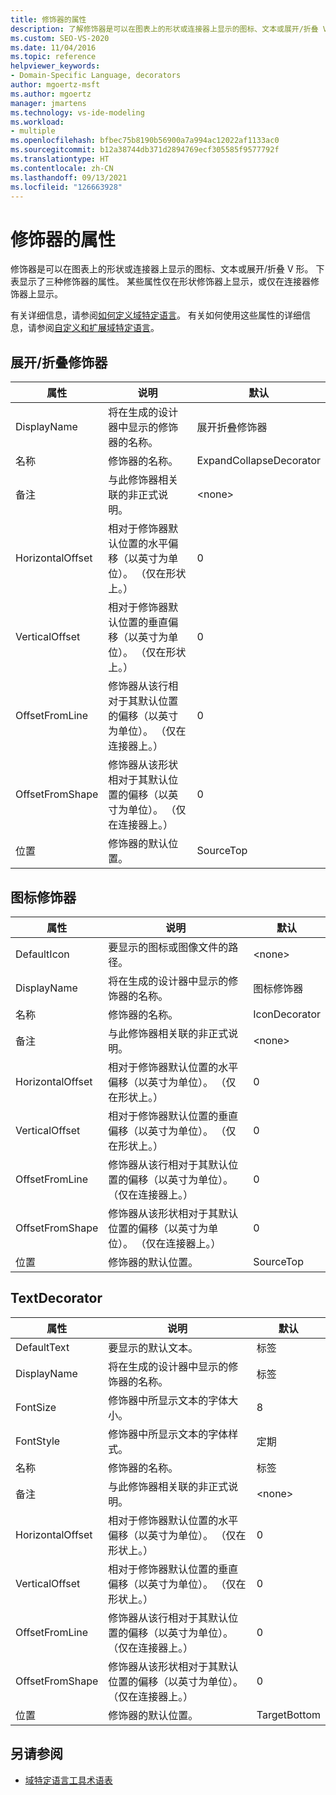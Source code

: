 ```yaml
---
title: 修饰器的属性
description: 了解修饰器是可以在图表上的形状或连接器上显示的图标、文本或展开/折叠 V 形。
ms.custom: SEO-VS-2020
ms.date: 11/04/2016
ms.topic: reference
helpviewer_keywords:
- Domain-Specific Language, decorators
author: mgoertz-msft
ms.author: mgoertz
manager: jmartens
ms.technology: vs-ide-modeling
ms.workload:
- multiple
ms.openlocfilehash: bfbec75b8190b56900a7a994ac12022af1133ac0
ms.sourcegitcommit: b12a38744db371d2894769ecf305585f9577792f
ms.translationtype: HT
ms.contentlocale: zh-CN
ms.lasthandoff: 09/13/2021
ms.locfileid: "126663928"
---
```

# <a name="properties-of-decorators"></a>修饰器的属性
修饰器是可以在图表上的形状或连接器上显示的图标、文本或展开/折叠 V 形。 下表显示了三种修饰器的属性。 某些属性仅在形状修饰器上显示，或仅在连接器修饰器上显示。

 有关详细信息，请参阅[如何定义域特定语言](../modeling/how-to-define-a-domain-specific-language.md)。 有关如何使用这些属性的详细信息，请参阅[自定义和扩展域特定语言](../modeling/customizing-and-extending-a-domain-specific-language.md)。

## <a name="expandcollapse-decorator"></a>展开/折叠修饰器

|属性|说明|默认|
|-|-|-|
|DisplayName|将在生成的设计器中显示的修饰器的名称。|展开折叠修饰器|
|名称|修饰器的名称。|ExpandCollapseDecorator|
|备注|与此修饰器相关联的非正式说明。|\<none>|
|HorizontalOffset|相对于修饰器默认位置的水平偏移（以英寸为单位）。 （仅在形状上。）|0|
|VerticalOffset|相对于修饰器默认位置的垂直偏移（以英寸为单位）。 （仅在形状上。）|0|
|OffsetFromLine|修饰器从该行相对于其默认位置的偏移（以英寸为单位）。 （仅在连接器上。）|0|
|OffsetFromShape|修饰器从该形状相对于其默认位置的偏移（以英寸为单位）。 （仅在连接器上。）|0|
|位置|修饰器的默认位置。|SourceTop|

## <a name="icon-decorator"></a>图标修饰器

|属性|说明|默认|
|-|-|-|
|DefaultIcon|要显示的图标或图像文件的路径。|\<none>|
|DisplayName|将在生成的设计器中显示的修饰器的名称。|图标修饰器|
|名称|修饰器的名称。|IconDecorator|
|备注|与此修饰器相关联的非正式说明。|\<none>|
|HorizontalOffset|相对于修饰器默认位置的水平偏移（以英寸为单位）。 （仅在形状上。）|0|
|VerticalOffset|相对于修饰器默认位置的垂直偏移（以英寸为单位）。 （仅在形状上。）|0|
|OffsetFromLine|修饰器从该行相对于其默认位置的偏移（以英寸为单位）。 （仅在连接器上。）|0|
|OffsetFromShape|修饰器从该形状相对于其默认位置的偏移（以英寸为单位）。 （仅在连接器上。）|0|
|位置|修饰器的默认位置。|SourceTop|

## <a name="textdecorator"></a>TextDecorator

|属性|说明|默认|
|-|-|-|
|DefaultText|要显示的默认文本。|标签|
|DisplayName|将在生成的设计器中显示的修饰器的名称。|标签|
|FontSize|修饰器中所显示文本的字体大小。|8|
|FontStyle|修饰器中所显示文本的字体样式。|定期|
|名称|修饰器的名称。|标签|
|备注|与此修饰器相关联的非正式说明。|\<none>|
|HorizontalOffset|相对于修饰器默认位置的水平偏移（以英寸为单位）。 （仅在形状上。）|0|
|VerticalOffset|相对于修饰器默认位置的垂直偏移（以英寸为单位）。 （仅在形状上。）|0|
|OffsetFromLine|修饰器从该行相对于其默认位置的偏移（以英寸为单位）。 （仅在连接器上。）|0|
|OffsetFromShape|修饰器从该形状相对于其默认位置的偏移（以英寸为单位）。 （仅在连接器上。）|0|
|位置|修饰器的默认位置。|TargetBottom|

## <a name="see-also"></a>另请参阅

- [域特定语言工具术语表](/previous-versions/bb126564(v=vs.100))